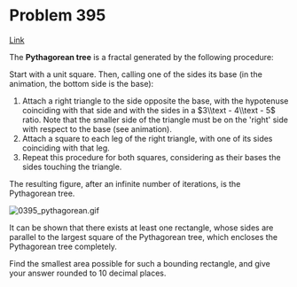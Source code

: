 # Problem 395

[Link](https://projecteuler.net/problem=395)

The **Pythagorean tree** is a fractal generated by the following procedure: 

Start with a unit square. Then, calling one of the sides its base (in the animation, the bottom side is the base): 

1.  Attach a right triangle to the side opposite the base, with the hypotenuse coinciding with that side and with the sides in a $3\\text - 4\\text - 5$ ratio. Note that the smaller side of the triangle must be on the 'right' side with respect to the base (see animation).
2.  Attach a square to each leg of the right triangle, with one of its sides coinciding with that leg.
3.  Repeat this procedure for both squares, considering as their bases the sides touching the triangle.

The resulting figure, after an infinite number of iterations, is the Pythagorean tree.

![0395_pythagorean.gif](resources/images/0395_pythagorean.gif?1678992056)

It can be shown that there exists at least one rectangle, whose sides are parallel to the largest square of the Pythagorean tree, which encloses the Pythagorean tree completely. 

Find the smallest area possible for such a bounding rectangle, and give your answer rounded to $10$ decimal places.